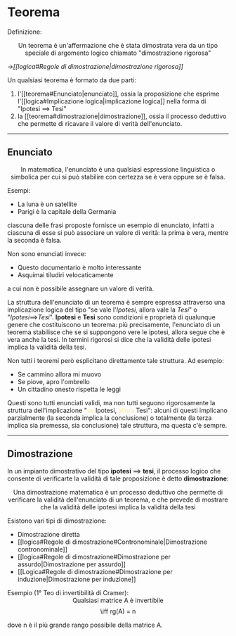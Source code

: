 
# Teorema
Definizione:
<div align="center">Un teorema è un'affermazione che è stata dimostrata vera da un tipo speciale di argomento logico chiamato "dimostrazione rigorosa"</div>

$\rightarrow$_[[logica#Regole di dimostrazione|dimostrazione rigorosa]]_

Un qualsiasi teorema è formato da due parti:
1. l'[[teorema#Enunciato|enunciato]], ossia la proposizione che esprime l'[[logica#Implicazione logica|implicazione logica]] nella forma di "Ipotesi $\implies$ Tesi"
2. la [[teorema#dimostrazione|dimostrazione]], ossia il processo deduttivo che permette di ricavare il valore di verità dell'enunciato.
___

## Enunciato
<div align="center">In matematica, l'enunciato è una qualsiasi espressione linguistica o simbolica per cui si può stabilire con certezza se è vera oppure se è falsa.</div>

Esempi:
- La luna è un satellite
- Parigi è la capitale della Germania

ciascuna delle frasi proposte fornisce un esempio di enunciato, infatti a ciascuna di esse si può associare un valore di verità: la prima è vera, mentre la seconda è falsa.

Non sono enunciati invece:
- Questo documentario è molto interessante
- Asquimai tiludiri velocaticamente

a cui non è possibile assegnare un valore di verità.

La struttura dell'enunciato di un teorema è sempre espressa attraverso una implicazione logica del tipo "se vale l'_Ipotesi_, allora vale la _Tesi_" o "_Ipotesi_$\implies$_Tesi_".
__Ipotesi__ e __Tesi__ sono condizioni e proprietà di qualunque genere che costituiscono un teorema: più precisamente, l'enunciato di un teorema stabilisce che se si suppongono vere le ipotesi, allora segue che è vera anche la tesi. In termini rigorosi si dice che la validità delle ipotesi implica la validità della tesi.

Non tutti i teoremi però esplicitano direttamente tale struttura. Ad esempio:
- Se cammino allora mi muovo
- Se piove, apro l'ombrello
- Un cittadino onesto rispetta le leggi

Questi sono tutti enunciati validi, ma non tutti seguono rigorosamente la struttura dell'implicazione "<span style="color: #F9E79F">se</span> Ipotesi, <span style="color: #F9E79F">allora</span> Tesi": alcuni di questi implicano parzialmente (la seconda implica la conclusione) o totalmente (la terza implica sia premessa, sia conclusione) tale struttura, ma questa c'è sempre.
___

## Dimostrazione
In un impianto dimostrativo del tipo __ipotesi__ $\implies$ __tesi__, il processo logico che consente di verificarte la validità di tale proposizione è detto __dimostrazione__:
<div align="center"> Una dimostrazione matematica è un processo deduttivo che permette di verificare la validità dell'enunciato di un teorema, e che prevede di mostrare che la validità delle ipotesi implica la validità della tesi
</div>


Esistono vari tipi di dimostrazione:
- Dimostrazione diretta
- [[logica#Regole di dimostrazione#Contronominale|Dimostrazione contronominale]]
- [[logica#Regole di dimostrazione#Dimostrazione per assurdo|Dimostrazione per assurdo]]
- [[Logica#Regole di dimostrazione#Dimostrazione per induzione|Dimostrazione per induzione]]































<div id="line_spacing"></div><div id="line_spacing"></div><div id="line_spacing"></div><div id="line_spacing"></div><div id="line_spacing"></div><div id="line_spacing"></div><div id="line_spacing"></div><div id="line_spacing"></div><div id="line_spacing"></div><div id="line_spacing"></div><div id="line_spacing"></div><div id="line_spacing"></div><div id="line_spacing"></div><div id="line_spacing"></div><div id="line_spacing"></div><div id="line_spacing"></div><div id="line_spacing"></div><div id="line_spacing"></div><div id="line_spacing"></div><div id="line_spacing"></div><div id="line_spacing"></div><div id="line_spacing"></div><div id="line_spacing"></div><div id="line_spacing"></div><div id="line_spacing"></div><div id="line_spacing"></div><div id="line_spacing"></div><div id="line_spacing"></div><div id="line_spacing"></div><div id="line_spacing"></div><div id="line_spacing"></div><div id="line_spacing"></div><div id="line_spacing"></div><div id="line_spacing"></div><div id="line_spacing"></div><div id="line_spacing"></div><div id="line_spacing"></div><div id="line_spacing"></div><div id="line_spacing"></div><div id="line_spacing"></div><div id="line_spacing"></div><div id="line_spacing"></div><div id="line_spacing"></div><div id="line_spacing"></div><div id="line_spacing"></div><div id="line_spacing"></div><div id="line_spacing"></div><div id="line_spacing"></div><div id="line_spacing"></div>
Esempio (1° Teo di invertibilità di Cramer):
<div align="center">Qualsiasi matrice A è invertibile <span class="math display">\iff rg(A) = n</span></div>

dove n è il più grande rango possibile della matrice A.
